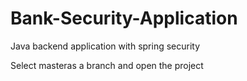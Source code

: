 # Bank-Security-Application
Java backend application with spring security

Select masteras a branch and open the project
